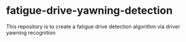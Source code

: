 # fatigue-drive-yawning-detection
This repository is to create a fatigue drive detection algorithm via driver yawning recognition

